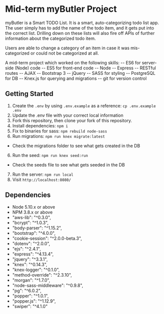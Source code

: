# Mid-term myButler Project

myButler is a Smart TODO List.
It is a smart, auto-categorizing todo list app. The user simply has to add the name of the todo item, and it gets put into the correct list.
Drilling down on these lists will also fire off APIs of further information about the categorized todo item.

Users are able to change a category of an item in case it was mis-categorized or could not be categorized at all.

A mid-term project which worked on the following skills:
-- ES6 for server-side (Node) code
-- ES5 for front-end code
-- Node
-- Express
-- RESTful routes
-- AJAX
-- Bootstrap 3
-- jQuery
-- SASS for styling
-- PostgreSQL for DB
-- Knex.js for querying and migrations
-- git for version control


## Getting Started

1. Create the `.env` by using `.env.example` as a reference: `cp .env.example .env`
2. Update the .env file with your correct local information
3. Fork this repository, then clone your fork of this repository.
3. Install dependencies: `npm i`
4. Fix to binaries for sass: `npm rebuild node-sass`
5. Run migrations: `npm run knex migrate:latest`
  - Check the migrations folder to see what gets created in the DB
6. Run the seed: `npm run knex seed:run`
  - Check the seeds file to see what gets seeded in the DB
7. Run the server: `npm run local`
8. Visit `http://localhost:8080/`

## Dependencies

- Node 5.10.x or above
- NPM 3.8.x or above
-    "aws-lib": "^0.3.0",
-    "bcrypt": "^1.0.3",
-    "body-parser": "^1.15.2",
-    "bootstrap": "^4.0.0",
-    "cookie-session": "^2.0.0-beta.3",
-    "dotenv": "^2.0.0",
-    "ejs": "^2.4.1",
-    "express": "^4.13.4",
-    "jquery": "^3.3.1",
-    "knex": "^0.14.3",
-    "knex-logger": "^0.1.0",
-    "method-override": "^2.3.10",
-    "morgan": "^1.7.0",
-    "node-sass-middleware": "^0.9.8",
-    "pg": "^6.0.2",
-    "popper": "^1.0.1",
-    "popper.js": "^1.12.9",
-    "swiper": "^4.1.0"

